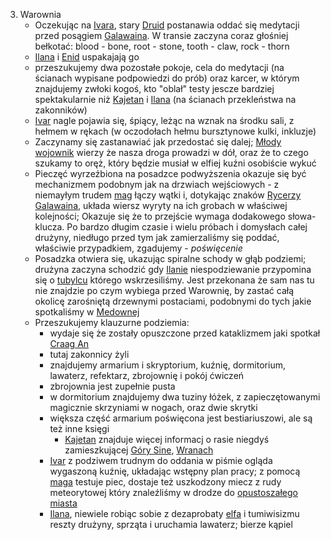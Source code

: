 3. Warownia
	- Oczekując na [Ivara](#p_ivar), stary [Druid](#p_druid_finarrin) postanawia oddać się medytacji przed posągiem [Galawaina](#p_galawain). W transie zaczyna coraz głośniej bełkotać:
		blood - bone, root - stone, tooth - claw, rock - thorn
	- [Ilana](#g_ilana) i [Enid](#p_enid) uspakajają go
	- przeszukujemy dwa pozostałe pokoje, cela do medytacji (na ścianach wypisane podpowiedzi do prób) oraz karcer, w którym znajdujemy zwłoki kogoś, kto "oblał" testy jescze bardziej spektakularnie niż [Kajetan](#g_kajetan) i [Ilana](#g_ilana) (na ścianach przekleństwa na zakonników)
	- [Ivar](#p_ivar) nagle pojawia się, śpiący, leżąc na wznak na środku sali, z hełmem w rękach (w oczodołach hełmu bursztynowe kulki, inkluzje)
	- Zaczynamy się zastanawiać jak przedostać się dalej; [Młody wojownik](#p_ivar) wierzy że nasza droga prowadzi w dół, oraz że to czego szukamy to oręż, który będzie musiał w elfiej kuźni osobiście wykuć
	- Pieczęć wyrzeźbiona na posadzce podwyższenia okazuje się być mechanizmem podobnym jak na drzwiach wejściowych - z niemayłym trudem [mag](#g_kajetan) łączy wątki i, dotykając znaków [Rycerzy Galawaina](#r_rycerze_galawaina), układa wiersz wyryty na ich grobach w właściwej kolejności; Okazuje się że to przejście wymaga dodakowego słowa-klucza. Po bardzo długim czasie i wielu próbach i domysłach całej drużyny, niedługo przed tym jak zamierzaliśmy się poddać, właściwie przypadkiem, zgadujemy - _poświęcenie_
	- Posadzka otwiera się, ukazując spiralne schody w głąb podziemi; drużyna zaczyna schodzić gdy [Ilanie](#g_ilana) niespodziewanie przypomina się o [tubylcu](#p_lanemin) którego wskrzesiliśmy. Jest przekonana że sam nas tu nie znajdzie po czym wybiega przed Warownię, by zastać całą okolicę zarośniętą drzewnymi postaciami, podobnymi do tych jakie spotkaliśmy w [Medownej](#l_medowna)
	- Przeszukujemy klauzurne podziemia:
		- wydaje się że zostały opuszczone przed kataklizmem jaki spotkał [Craag An](#l_craag_an)
		- tutaj zakonnicy żyli
		- znajdujemy armarium i skryptorium, kuźnię, dormitorium, lawaterz, refektarz, zbrojownię i pokój ćwiczeń
		- zbrojownia jest zupełnie pusta
		- w dormitorium znajdujemy dwa tuziny łóżek, z zapieczętowanymi magicznie skrzyniami w nogach, oraz dwie skrytki
		- większa część armarium poświęcona jest bestiariuszowi, ale są też inne księgi
			- [Kajetan](#g_kajetan) znajduje więcej informacj o rasie niegdyś zamieszkującej [Góry Sine](#l_gory_sine), [Wranach](#r_wran)
		- [Ivar](#p_ivar) z podziwem trudnym do oddania w piśmie ogląda wygaszoną kuźnię, układając wstępny plan pracy; z pomocą [maga](#g_kajetan) testuje piec, dostaje też uszkodzony miecz z rudy meteorytowej który znaleźliśmy w drodze do [opustoszałego miasta](#l_craag_an)
		- [Ilana](#g_ilana), niewiele robiąc sobie z dezaprobaty [elfa](#g_kajetan) i tumiwisizmu reszty drużyny, sprząta i uruchamia lawaterz; bierze kąpiel